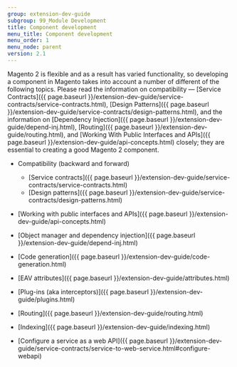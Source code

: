 ```yaml
---
group: extension-dev-guide
subgroup: 99_Module Development
title: Component development
menu_title: Component development
menu_order: 1
menu_node: parent
version: 2.1
---
```


Magento 2 is flexible and as a result has varied functionality, so developing a component in Magento takes into account a number of different of the following topics. Please read the information on compatibility &#8212; [Service Contracts]({{ page.baseurl }}/extension-dev-guide/service-contracts/service-contracts.html), [Design Patterns]({{ page.baseurl }}/extension-dev-guide/service-contracts/design-patterns.html), and the information on [Dependency Injection]({{ page.baseurl }}/extension-dev-guide/depend-inj.html), [Routing]({{ page.baseurl }}/extension-dev-guide/routing.html), and [Working With Public Interfaces and APIs]({{ page.baseurl }}/extension-dev-guide/api-concepts.html) closely; they are essential to creating a good Magento 2 component.



* Compatibility (backward and forward)
   * [Service contracts]({{ page.baseurl }}/extension-dev-guide/service-contracts/service-contracts.html)
   * [Design patterns]({{ page.baseurl }}/extension-dev-guide/service-contracts/design-patterns.html)

* [Working with public interfaces and APIs]({{ page.baseurl }}/extension-dev-guide/api-concepts.html)
* [Object manager and dependency injection]({{ page.baseurl }}/extension-dev-guide/depend-inj.html)
* [Code generation]({{ page.baseurl }}/extension-dev-guide/code-generation.html)
* [EAV attributes]({{ page.baseurl }}/extension-dev-guide/attributes.html)
* [Plug-ins (aka interceptors)]({{ page.baseurl }}/extension-dev-guide/plugins.html)
* [Routing]({{ page.baseurl }}/extension-dev-guide/routing.html)
* [Indexing]({{ page.baseurl }}/extension-dev-guide/indexing.html)
* [Configure a service as a web API]({{ page.baseurl }}/extension-dev-guide/service-contracts/service-to-web-service.html#configure-webapi)
